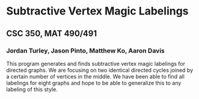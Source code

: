 # Subtractive Vertex Magic Labelings

## CSC 350, MAT 490/491

### Jordan Turley, Jason Pinto, Matthew Ko, Aaron Davis

This program generates and finds subtractive vertex magic labelings for directed graphs. We are focusing on two identical directed cycles joined by a certain number of vertices in the middle. We have been able to find all labelings for eight graphs and hope to be able to generalize this to any labeling of this style.